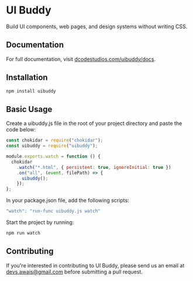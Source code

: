 # UI Buddy

Build UI components, web pages, and design systems without writing CSS.

## Documentation

For full documentation, visit [dcodestudios.com/uibuddy/docs](http://dcodestudios.com/uibuddy/docs).

## Installation

```javascript
npm install uibuddy
```

## Basic Usage

Create a uibuddy.js file in the root of your project directory and paste the code below:

```javascript
const chokidar = require("chokidar");
const uibuddy = require("uibuddy");

module.exports.watch = function () {
  chokidar
    .watch("*.html", { persistent: true, ignoreInitial: true })
    .on("all", (event, filePath) => {
      uibuddy();
    });
};
```

In your package.json file, add the following scripts:

```javascript
"watch": "run-func uibuddy.js watch"
```

Start the project by running:

```javascript
npm run watch
```

## Contributing

If you're interested in contributing to UI Buddy, please send us an email at [devs.awais@gmail.com](mailto:devs.awais@gmail.com) before submitting a pull request.
